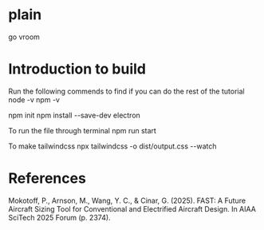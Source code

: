 # plain
go vroom

# Introduction to build
Run the following commends to find if you can do the rest of the tutorial
node -v
npm -v

npm init
npm install --save-dev electron

To run the file through terminal 
npm run start 

To make tailwindcss
npx tailwindcss -o dist/output.css --watch


# References
Mokotoff, P., Arnson, M., Wang, Y. C., & Cinar, G. (2025). FAST: A Future Aircraft Sizing Tool for Conventional and Electrified Aircraft Design. In AIAA SciTech 2025 Forum (p. 2374).

